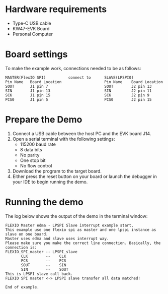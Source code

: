 Hardware requirements
=====================
- Type-C USB cable
- KW47-EVK Board
- Personal Computer

Board settings
============
To make the example work, connections needed to be as follows:
~~~~~~~~~~~~~~~~~~~~~~~~~~~~~~~~~~~~~~~~~~~~~~~~~~~~~~~~~~~~~~~~~~~~~~
MASTER(FlexIO SPI)          connect to      SLAVE(LPSPI0)
Pin Name   Board Location                   Pin Name    Board Location
SOUT       J1 pin 7                         SOUT        J2 pin 13
SIN        J1 pin 13                        SIN         J2 pin 11
SCK        J1 pin 15                        SCK         J2 pin 9
PCS0       J1 pin 5                         PCS0        J2 pin 15
~~~~~~~~~~~~~~~~~~~~~~~~~~~~~~~~~~~~~~~~~~~~~~~~~~~~~~~~~~~~~~~~~~~~~~

Prepare the Demo
================
1.  Connect a USB cable between the host PC and the EVK board J14.
2.  Open a serial terminal with the following settings:
    - 115200 baud rate
    - 8 data bits
    - No parity
    - One stop bit
    - No flow control
3.  Download the program to the target board.
4.  Either press the reset button on your board or launch the debugger in your IDE to begin running the demo.

Running the demo
================
The log below shows the output of the demo in the terminal window:
~~~~~~~~~~~~~~~~~~~~~~~~~~~~~~~~~~~
FLEXIO Master edma - LPSPI Slave interrupt example start.
This example use one flexio spi as master and one lpspi instance as slave on one board.
Master uses edma and slave uses interrupt way.
Please make sure you make the correct line connection. Basically, the connection is:
FLEXIO_SPI_master -- LPSPI_slave   
       CLK        --    CLK  
       PCS        --    PCS  
       SOUT       --    SIN  
       SIN        --    SOUT 
This is LPSPI slave call back.
FLEXIO SPI master <-> LPSPI slave transfer all data matched!

End of example.
~~~~~~~~~~~~~~~~~~~~~~~~~~~~~~~~~~~
